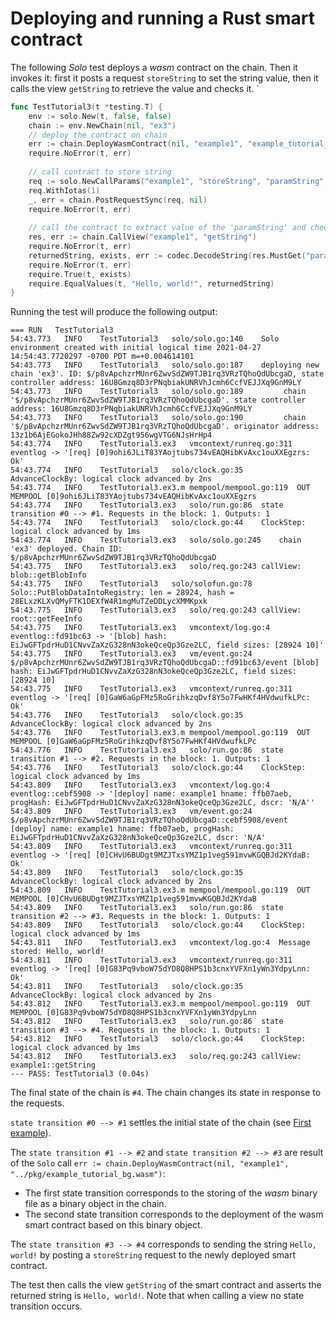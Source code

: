 # Deploying and running a Rust smart contract

The following _Solo_ test deploys a _wasm_ contract on the chain. Then it
invokes it: first it posts a request `storeString` to set the string value, then
it calls the view `getString` to retrieve the value and checks it.
`
```go
func TestTutorial3(t *testing.T) {
    env := solo.New(t, false, false)
    chain := env.NewChain(nil, "ex3")
    // deploy the contract on chain
    err := chain.DeployWasmContract(nil, "example1", "example_tutorial_bg.wasm")
    require.NoError(t, err)
    
    // call contract to store string
    req := solo.NewCallParams("example1", "storeString", "paramString", "Hello, world!")
    req.WithIotas(1)
    _, err = chain.PostRequestSync(req, nil)
    require.NoError(t, err)
    
    // call the contract to extract value of the 'paramString' and check
    res, err := chain.CallView("example1", "getString")
    require.NoError(t, err)
    returnedString, exists, err := codec.DecodeString(res.MustGet("paramString"))
    require.NoError(t, err)
    require.True(t, exists)
    require.EqualValues(t, "Hello, world!", returnedString)
}
```

Running the test will produce the following output:
```
=== RUN   TestTutorial3
54:43.773	INFO	TestTutorial3	solo/solo.go:140	Solo environment created with initial logical time 2021-04-27 14:54:43.7720297 -0700 PDT m=+0.004614101
54:43.773	INFO	TestTutorial3	solo/solo.go:187	deploying new chain 'ex3'. ID: $/p8vApchzrMUnr6ZwvSdZW9TJB1rq3VRzTQhoQdUbcgaD, state controller address: 16U8Gmzq8D3rPNqbiakUNRVhJcmh6CcfVEJJXq9GnM9LY
54:43.773	INFO	TestTutorial3	solo/solo.go:189	     chain '$/p8vApchzrMUnr6ZwvSdZW9TJB1rq3VRzTQhoQdUbcgaD'. state controller address: 16U8Gmzq8D3rPNqbiakUNRVhJcmh6CcfVEJJXq9GnM9LY
54:43.773	INFO	TestTutorial3	solo/solo.go:190	     chain '$/p8vApchzrMUnr6ZwvSdZW9TJB1rq3VRzTQhoQdUbcgaD'. originator address: 13z1b6AjEGokoJHh88Zw92cXDZgt956wgVTG6NJsHrHp4
54:43.774	INFO	TestTutorial3.ex3	vmcontext/runreq.go:311	eventlog -> '[req] [0]9ohi6JLiT83YAojtubs734vEAQHibKvAxc1ouXXEgzrs: Ok'
54:43.774	INFO	TestTutorial3	solo/clock.go:35	AdvanceClockBy: logical clock advanced by 2ns
54:43.774	INFO	TestTutorial3.ex3.m	mempool/mempool.go:119	OUT MEMPOOL [0]9ohi6JLiT83YAojtubs734vEAQHibKvAxc1ouXXEgzrs
54:43.774	INFO	TestTutorial3.ex3	solo/run.go:86	state transition #0 --> #1. Requests in the block: 1. Outputs: 1
54:43.774	INFO	TestTutorial3	solo/clock.go:44	ClockStep: logical clock advanced by 1ms
54:43.774	INFO	TestTutorial3.ex3	solo/solo.go:245	chain 'ex3' deployed. Chain ID: $/p8vApchzrMUnr6ZwvSdZW9TJB1rq3VRzTQhoQdUbcgaD
54:43.775	INFO	TestTutorial3.ex3	solo/req.go:243	callView: blob::getBlobInfo
54:43.775	INFO	TestTutorial3	solo/solofun.go:78	Solo::PutBlobDataIntoRegistry: len = 28924, hash = 28ELxzKLXvQMyFTK1DEXfW4R1mgMuTZeDDLycXMMKpxk
54:43.775	INFO	TestTutorial3.ex3	solo/req.go:243	callView: root::getFeeInfo
54:43.775	INFO	TestTutorial3.ex3	vmcontext/log.go:4	eventlog::fd91bc63 -> '[blob] hash: EiJwGFTpdrHuD1CNvvZaXzG328nN3okeQceQp3Gze2LC, field sizes: [28924 10]'
54:43.775	INFO	TestTutorial3.ex3	vm/event.go:24	$/p8vApchzrMUnr6ZwvSdZW9TJB1rq3VRzTQhoQdUbcgaD::fd91bc63/event [blob] hash: EiJwGFTpdrHuD1CNvvZaXzG328nN3okeQceQp3Gze2LC, field sizes: [28924 10]
54:43.775	INFO	TestTutorial3.ex3	vmcontext/runreq.go:311	eventlog -> '[req] [0]GaW6aGpFMz5RoGrihkzqDvf8Y5o7FwHKf4HVdwufkLPc: Ok'
54:43.776	INFO	TestTutorial3	solo/clock.go:35	AdvanceClockBy: logical clock advanced by 2ns
54:43.776	INFO	TestTutorial3.ex3.m	mempool/mempool.go:119	OUT MEMPOOL [0]GaW6aGpFMz5RoGrihkzqDvf8Y5o7FwHKf4HVdwufkLPc
54:43.776	INFO	TestTutorial3.ex3	solo/run.go:86	state transition #1 --> #2. Requests in the block: 1. Outputs: 1
54:43.776	INFO	TestTutorial3	solo/clock.go:44	ClockStep: logical clock advanced by 1ms
54:43.809	INFO	TestTutorial3.ex3	vmcontext/log.go:4	eventlog::cebf5908 -> '[deploy] name: example1 hname: ffb07aeb, progHash: EiJwGFTpdrHuD1CNvvZaXzG328nN3okeQceQp3Gze2LC, dscr: 'N/A''
54:43.809	INFO	TestTutorial3.ex3	vm/event.go:24	$/p8vApchzrMUnr6ZwvSdZW9TJB1rq3VRzTQhoQdUbcgaD::cebf5908/event [deploy] name: example1 hname: ffb07aeb, progHash: EiJwGFTpdrHuD1CNvvZaXzG328nN3okeQceQp3Gze2LC, dscr: 'N/A'
54:43.809	INFO	TestTutorial3.ex3	vmcontext/runreq.go:311	eventlog -> '[req] [0]CHvU6BUDgt9MZJTxsYMZ1p1veg591mvwKGQBJd2KYdaB: Ok'
54:43.809	INFO	TestTutorial3	solo/clock.go:35	AdvanceClockBy: logical clock advanced by 2ns
54:43.809	INFO	TestTutorial3.ex3.m	mempool/mempool.go:119	OUT MEMPOOL [0]CHvU6BUDgt9MZJTxsYMZ1p1veg591mvwKGQBJd2KYdaB
54:43.809	INFO	TestTutorial3.ex3	solo/run.go:86	state transition #2 --> #3. Requests in the block: 1. Outputs: 1
54:43.809	INFO	TestTutorial3	solo/clock.go:44	ClockStep: logical clock advanced by 1ms
54:43.811	INFO	TestTutorial3.ex3	vmcontext/log.go:4	Message stored: Hello, world!
54:43.811	INFO	TestTutorial3.ex3	vmcontext/runreq.go:311	eventlog -> '[req] [0]G83Pq9vboW75dYD8Q8HPS1b3cnxYVFXn1yWn3YdpyLnn: Ok'
54:43.811	INFO	TestTutorial3	solo/clock.go:35	AdvanceClockBy: logical clock advanced by 2ns
54:43.812	INFO	TestTutorial3.ex3.m	mempool/mempool.go:119	OUT MEMPOOL [0]G83Pq9vboW75dYD8Q8HPS1b3cnxYVFXn1yWn3YdpyLnn
54:43.812	INFO	TestTutorial3.ex3	solo/run.go:86	state transition #3 --> #4. Requests in the block: 1. Outputs: 1
54:43.812	INFO	TestTutorial3	solo/clock.go:44	ClockStep: logical clock advanced by 1ms
54:43.812	INFO	TestTutorial3.ex3	solo/req.go:243	callView: example1::getString
--- PASS: TestTutorial3 (0.04s)
```

The final state of the chain is `#4`. The chain changes its state in response to
the requests.

`state transition #0 --> #1` settles the initial state of the chain (see
[First example](01.md)).

The `state transition #1 --> #2` and `state transition #2 --> #3` are result of
the `Solo`
call `err := chain.DeployWasmContract(nil, "example1", "../pkg/example_tutorial_bg.wasm")`:

- The first state transition corresponds to the storing of the _wasm_ binary 
  file as a binary object in the chain.
- The second state transition corresponds to the deployment of the wasm smart
  contract based on this binary object.

The `state transition #3 --> #4` corresponds to sending the
string `Hello, world!` by posting a `storeString` request to the newly deployed
smart contract.

The test then calls the view `getString` of the smart contract and asserts the
returned string is `Hello, world!`. Note that when calling a view no state 
transition occurs.